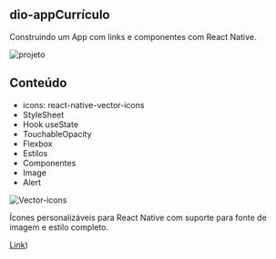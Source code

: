 ## dio-appCurrículo

Construindo um App  com  links e componentes com React Native.

![projeto](https://user-images.githubusercontent.com/54116971/169668036-a34f10e1-c479-4011-93a7-366d14f297a7.gif)

## Conteúdo

- icons: react-native-vector-icons
- StyleSheet
- Hook useState
- TouchableOpacity
- Flexbox
- Estilos
- Componentes
- Image
- Alert

![Vector-icons](https://user-images.githubusercontent.com/54116971/169668074-ee458af5-b5e9-48b4-a6c4-499aec10bb6d.png)

‎Ícones personalizáveis para React Native com suporte para fonte de imagem e estilo completo.

[‎Link](https://github.com/oblador/react-native-vector-icons ))

